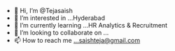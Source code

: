 - 👋 Hi, I’m @Tejasaish
- 👀 I’m interested in ...Hyderabad
- 🌱 I’m currently learning ...HR Analytics & Recruitment
- 💞️ I’m looking to collaborate on ...
- 📫 How to reach me ...saishteja@gmail.com

<!---
Tejasaish/Tejasaish is a ✨ special ✨ repository because its `README.md` (this file) appears on your GitHub profile.
You can click the Preview link to take a look at your changes.
--->
